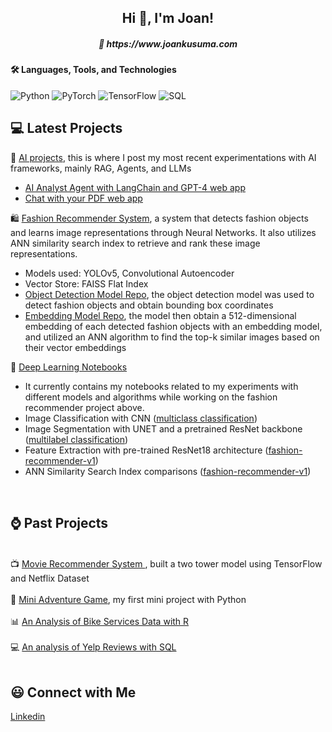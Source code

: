 <h2 align="center">Hi 👋, I'm Joan!</h2>
<h5 align="center">📝 https://www.joankusuma.com </h5>

#### 🛠️ Languages, Tools, and Technologies
![Python](https://img.shields.io/badge/-Python-000?&logo=Python)
![PyTorch](https://img.shields.io/badge/-PyTorch-000?&logo=PyTorch)
![TensorFlow](https://img.shields.io/badge/-TensorFlow-000?&logo=TensorFlow)
![SQL](https://img.shields.io/badge/-SQL-000?&logo=MySQL)

## 💻 Latest Projects
🤖 <a href="https://github.com/eyereece/ai-projects/">AI projects</a>, this is where I post my most recent experimentations with AI frameworks, mainly RAG, Agents, and LLMs
* <a href="https://github.com/eyereece/ai-projects/tree/main/ai-analyst-agent">AI Analyst Agent with LangChain and GPT-4 web app</a>
* <a href="https://github.com/eyereece/ai-experiments/tree/main/chat-with-your-pdf-ai">Chat with your PDF web app</a>

🛍️ <a href="https://github.com/eyereece/fashion-recommender-cv">Fashion Recommender System</a>, a system that detects fashion objects and learns image representations through Neural Networks. It also utilizes ANN similarity search index to retrieve and rank these image representations.
* Models used: YOLOv5, Convolutional Autoencoder
* Vector Store: FAISS Flat Index
* <a href="https://github.com/eyereece/yolo-object-detection-fashion">Object Detection Model Repo</a>, the object detection model was used to detect fashion objects and obtain bounding box coordinates
* <a href="https://github.com/eyereece/visual-search-with-image-embedding">Embedding Model Repo</a>, the model then obtain a 512-dimensional embedding of each detected fashion objects with an embedding model, and utilized an ANN algorithm to find the top-k similar images based on their vector embeddings

  
📑  <a href="https://github.com/eyereece/deep-learning-notebooks/tree/main">Deep Learning Notebooks</a>
* It currently contains my notebooks related to my experiments with different models and algorithms while working on the fashion recommender project above.
* Image Classification with CNN (<a href="https://github.com/eyereece/deep-learning-notebooks/tree/main/multiclass-fashion-image-classification">multiclass classification</a>)
* Image Segmentation with UNET and a pretrained ResNet backbone (<a href="https://github.com/eyereece/deep-learning-notebooks/blob/main/multilabel_image_segmentation/unet-segmentation-1.ipynb">multilabel classification</a>)
* Feature Extraction with pre-trained ResNet18 architecture (<a href="https://github.com/eyereece/deep-learning-notebooks/tree/main/fashion-recommender-v1">fashion-recommender-v1</a>)
* ANN Similarity Search Index comparisons (<a href="https://github.com/eyereece/deep-learning-notebooks/tree/main/fashion-recommender-v1">fashion-recommender-v1</a>)
<br>

## ⌚️ Past Projects
<br>📺 <a href="https://github.com/eyereece/movie-recommenders-with-tensorflow">Movie Recommender System </a>, built a two tower model using TensorFlow and Netflix Dataset</br>
<br>🐉 <a href="https://github.com/eyereece/cs50p-python-project">Mini Adventure Game</a>, my first mini project with Python</br>
<br>📊 <a href="https://github.com/eyereece/google-data-analytics-capstone-1">An Analysis of Bike Services Data with R</a></br>
<br>💻 <a href="https://github.com/eyereece/coursera-sql-for-data-science">An analysis of Yelp Reviews with SQL</a></br>
<br>

## 😃 Connect with Me

<a href="www.linkedin.com/in/joan-kusuma">Linkedin</a>

<!--
**eyereece/eyereece** is a ✨ _special_ ✨ repository because its `README.md` (this file) appears on your GitHub profile.

Here are some ideas to get you started:

- 🔭 I’m currently working on ...
- 🌱 I’m currently learning ...
- 👯 🐉🐉I’m looking to collaborate on ...
- 🤔 I’m looking for help with ...
- 💬 Ask me about ...
- 📫 How to reach me: ...
- 😄 Pronouns: ...
- ⚡ Fun fact: ...
-->
